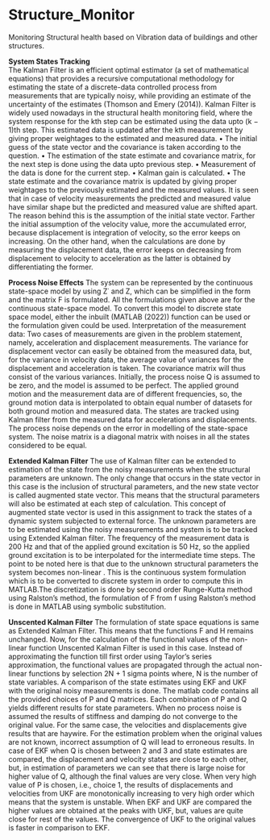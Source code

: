 # Structure_Monitor
Monitoring Structural health based on Vibration data of buildings and other structures.

**System States Tracking** <br>
The Kalman Filter is an efficient optimal estimator (a set of mathematical equations) that provides a recursive computational methodology for estimating the state of a discrete-data controlled process from measurements that are typically noisy, while providing an estimate of the
uncertainty of the estimates (Thomson and Emery (2014)). 
Kalman Filter is widely used nowadays in the structural health monitoring field, where the system response for the kth step can be estimated using the data upto (k − 1)th step. This estimated data is updated after the kth measurement by giving proper weightages to the estimated and measured data.
• The initial guess of the state vector and the covariance is taken according to the question.
• The estimation of the state estimate and covariance matrix, for the next step is done using the data upto previous step.
• Measurement of the data is done for the current step.
• Kalman gain is calculated.
• The state estimate and the covariance matrix is updated by giving proper weightages to the previously estimated and the measured values.
It is seen that in case of velocity measurements the predicted and measured value have similar shape but the predicted and measured value are shifted apart. The reason behind this is the assumption of the initial state vector. Farther the initial assumption of the velocity value, more the accumulated error, because displacement is integration of velocity, so the error keeps on increasing. On the other hand, when the calculations are done by measuring the displacement
data, the error keeps on decreasing from displacement to velocity to acceleration as the latter is obtained by differentiating the former.

**Process Noise Effects**
The system can be represented by the continuous state-space model by using Z˙ and Z, which can be simplified in the form and the matrix F is formulated. All the formulations given above are for the continuous state-space model. To convert this model to discrete state space model, either the inbuilt (MATLAB (2022)) function can be used or the formulation given could be used.
Interpretation of the measurement data: Two cases of measurements are given in the problem statement, namely, acceleration and displacement measurements.
 The variance for displacement vector can easily be obtained from the measured data, but, for the variance in velocity data, the average value of variances for the displacement and acceleration is taken. The covariance matrix will thus consist of the various variances. Initially, the process noise Q is assumed to be zero, and the model is assumed to be perfect.
The applied ground motion and the measurement data are of different frequencies, so, the ground motion data is interpolated to obtain equal number of datasets for both ground motion and measured data. The states are tracked using Kalman filter from the measured data for accelerations and displacements. The process noise depends on the error in modelling of the state-space system. The noise matrix is a diagonal matrix with noises in all the states considered to be equal.

**Extended Kalman Filter**
The use of Kalman filter can be extended to estimation of the state from the noisy measurements when the structural parameters are unknown. The only change that occurs in the state vector in this case is the inclusion of structural parameters, and the new state vector is called augmented state vector. This means that the structural parameters will also be estimated at each step of calculation. This concept of augmented state vector is used in this assignment to track the states
of a dynamic system subjected to external force.
The unknown parameters are to be estimated using the noisy measurements and system is to be tracked using Extended Kalman filter. The frequency of the measurement data is 200 Hz and that of the applied ground excitation is 50 Hz, so the applied ground excitation is to be interpolated for the intermediate time steps.
The point to be noted here is that due to the unknown structural parameters the system becomes non-linear . This is the continuous system formulation which is to be converted to discrete system in order to compute this in MATLAB.The discretization is done by second order Runge-Kutta method using Ralston’s method, the formulation of F from f using Ralston’s method is done in MATLAB using symbolic substitution.

**Unscented Kalman Filter**
The formulation of state space equations is same as Extended Kalman Filter. This means that the functions F and H remains unchanged. Now, for the calculation of the functional values of the non-linear function Unscented Kalman Filter is used in this case. Instead of approximating the function till first order using Taylor’s series approximation, the functional values are propagated through the actual non-linear functions by selection 2N + 1 sigma points
where, N is the number of state variables. 
A comparison of the state estimates using EKF and UKF with the original noisy measurements is done. The matlab code contains all the provided choices of P and Q matrices. Each combination of P and Q yields different results for state parameters. When no process noise is assumed the results of stiffness and damping do not converge to the original value. For the same case, the velocities and displacements give results that are haywire. For the estimation problem when
the original values are not known, incorrect assumption of Q will lead to erroneous results.
In case of EKF when Q is chosen between 2 and 3 and state estimates are compared, the displacement and velocity states are close to each other, but, in estimation of parameters we can see that there is large noise for higher value of Q, although the final values are very close.
When very high value of P is chosen, i.e., choice 1, the results of displacements and velocities from UKF are monotonically increasing to very high order which means that the system is unstable. When EKF and UKF are compared the higher values are obtained at the peaks with UKF, but, values are quite close for rest of the values. The convergence of UKF to the original values is faster in comparison to EKF.
